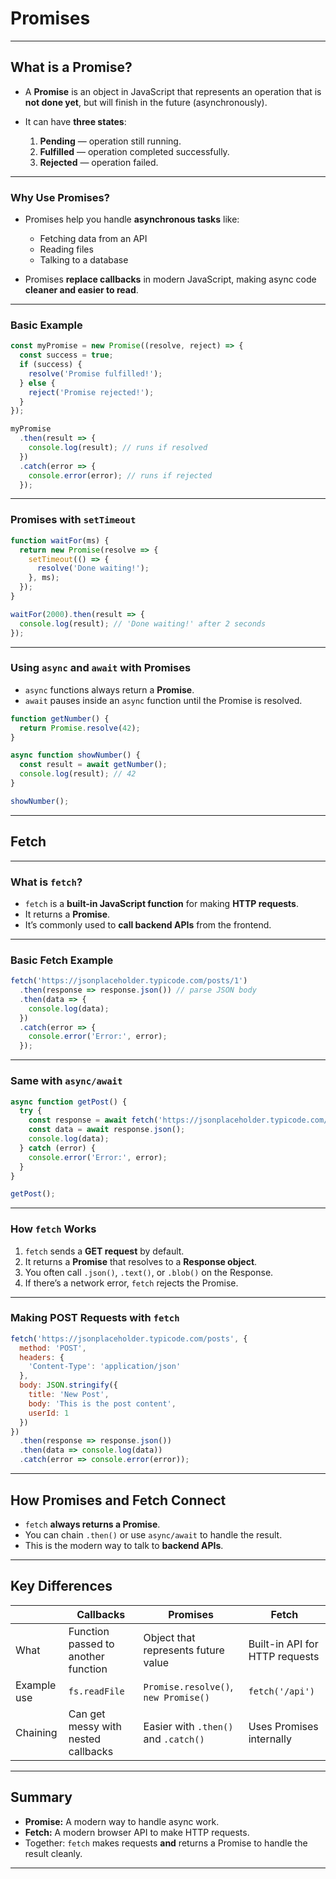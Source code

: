 # Promises

---

## What is a Promise?

* A **Promise** is an object in JavaScript that represents an operation that is **not done yet**, but will finish in the future (asynchronously).
* It can have **three states**:

  1. **Pending** — operation still running.
  2. **Fulfilled** — operation completed successfully.
  3. **Rejected** — operation failed.

---

### Why Use Promises?

* Promises help you handle **asynchronous tasks** like:

  * Fetching data from an API
  * Reading files
  * Talking to a database
* Promises **replace callbacks** in modern JavaScript, making async code **cleaner and easier to read**.

---

### Basic Example

```javascript
const myPromise = new Promise((resolve, reject) => {
  const success = true;
  if (success) {
    resolve('Promise fulfilled!');
  } else {
    reject('Promise rejected!');
  }
});

myPromise
  .then(result => {
    console.log(result); // runs if resolved
  })
  .catch(error => {
    console.error(error); // runs if rejected
  });
```

---

### Promises with `setTimeout`

```javascript
function waitFor(ms) {
  return new Promise(resolve => {
    setTimeout(() => {
      resolve('Done waiting!');
    }, ms);
  });
}

waitFor(2000).then(result => {
  console.log(result); // 'Done waiting!' after 2 seconds
});
```

---

### Using `async` and `await` with Promises

* `async` functions always return a **Promise**.
* `await` pauses inside an `async` function until the Promise is resolved.

```javascript
function getNumber() {
  return Promise.resolve(42);
}

async function showNumber() {
  const result = await getNumber();
  console.log(result); // 42
}

showNumber();
```

---

## Fetch

---

### What is `fetch`?

* `fetch` is a **built-in JavaScript function** for making **HTTP requests**.
* It returns a **Promise**.
* It’s commonly used to **call backend APIs** from the frontend.

---

### Basic Fetch Example

```javascript
fetch('https://jsonplaceholder.typicode.com/posts/1')
  .then(response => response.json()) // parse JSON body
  .then(data => {
    console.log(data);
  })
  .catch(error => {
    console.error('Error:', error);
  });
```

---

### Same with `async/await`

```javascript
async function getPost() {
  try {
    const response = await fetch('https://jsonplaceholder.typicode.com/posts/1');
    const data = await response.json();
    console.log(data);
  } catch (error) {
    console.error('Error:', error);
  }
}

getPost();
```

---

### How `fetch` Works

1. `fetch` sends a **GET request** by default.
2. It returns a **Promise** that resolves to a **Response object**.
3. You often call `.json()`, `.text()`, or `.blob()` on the Response.
4. If there’s a network error, `fetch` rejects the Promise.

---

### Making POST Requests with `fetch`

```javascript
fetch('https://jsonplaceholder.typicode.com/posts', {
  method: 'POST',
  headers: {
    'Content-Type': 'application/json'
  },
  body: JSON.stringify({
    title: 'New Post',
    body: 'This is the post content',
    userId: 1
  })
})
  .then(response => response.json())
  .then(data => console.log(data))
  .catch(error => console.error(error));
```

---

## How Promises and Fetch Connect

* `fetch` **always returns a Promise**.
* You can chain `.then()` or use `async/await` to handle the result.
* This is the modern way to talk to **backend APIs**.

---

## Key Differences

|             | Callbacks                           | Promises                             | Fetch                          |
| ----------- | ----------------------------------- | ------------------------------------ | ------------------------------ |
| What        | Function passed to another function | Object that represents future value  | Built-in API for HTTP requests |
| Example use | `fs.readFile`                       | `Promise.resolve()`, `new Promise()` | `fetch('/api')`                |
| Chaining    | Can get messy with nested callbacks | Easier with `.then()` and `.catch()` | Uses Promises internally       |

---

## Summary

* **Promise:** A modern way to handle async work.
* **Fetch:** A modern browser API to make HTTP requests.
* Together: `fetch` makes requests **and** returns a Promise to handle the result cleanly.

---